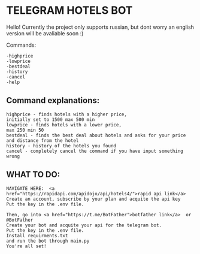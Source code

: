 # TELEGRAM HOTELS BOT
Hello! Currently the project only supports russian, but dont worry an english version will be avaliable soon :)


Commands:
    
    -highprice
    -lowprice
    -bestdeal
    -history
    -cancel
    -help


Command explanations:
-

    


```
highprice - finds hotels with a higher price,
initially set to 1500 max 500 min
lowprice - finds hotels with a lower price,
max 250 min 50
bestdeal - finds the best deal about hotels and asks for your price
and distance from the hotel
history - history of the hotels you found
cancel - completely cancel the command if you have input something wrong
```

WHAT TO DO:
-
```
NAVIGATE HERE:  <a href="https://rapidapi.com/apidojo/api/hotels4/">rapid api link</a>
Create an account, subscribe by your plan and acquite the api key
Put the key in the .env file.

Then, go into <a href="https://t.me/BotFather">botfather link</a>  or @BotFather
Create your bot and acquite your api for the telegram bot.
Put the key in the .env file.
Install requirments.txt
and run the bot through main.py
You're all set!

```



